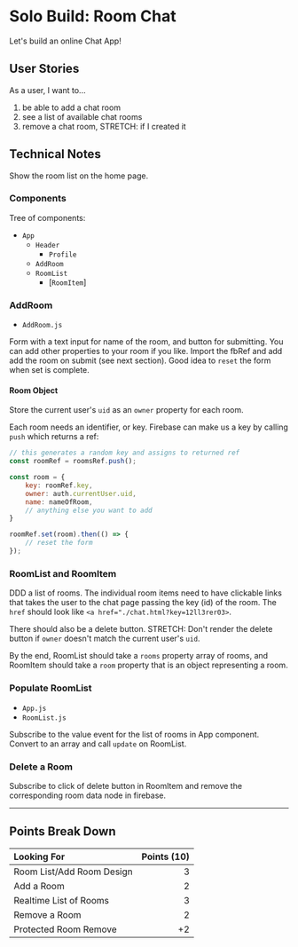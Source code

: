 # Solo Build: Room Chat

Let's build an online Chat App!

## User Stories

As a user, I want to...

1. be able to add a chat room 
1. see a list of available chat rooms
1. remove a chat room, STRETCH: if I created it

## Technical Notes

Show the room list on the home page.

### Components

Tree of components:

- `App`
    - `Header`
        - `Profile`
    - `AddRoom`
    - `RoomList`
        - [`RoomItem`]

### AddRoom

- `AddRoom.js`

Form with a text input for name of the room, and button for submitting. You can
add other properties to your room if you like. Import the fbRef and 
add add the room on submit (see next section). Good idea to `reset` the form
when set is complete.

#### Room Object

Store the current user's `uid` as an `owner` property for each room. 

Each room needs an identifier, or key. Firebase can make us a key
by calling `push` which returns a ref:

```js
// this generates a random key and assigns to returned ref
const roomRef = roomsRef.push();

const room = {
    key: roomRef.key,
    owner: auth.currentUser.uid,
    name: nameOfRoom,
    // anything else you want to add
}

roomRef.set(room).then(() => {
    // reset the form
});
```

### RoomList and RoomItem

DDD a list of rooms. The individual room items need to have clickable links that takes the 
user to the chat page passing the key (id) of the room. The `href` should
look like `<a href="./chat.html?key=12ll3rer03>`. 

There should also be a delete button. STRETCH: Don't render the delete button if `owner` doesn't match the current user's `uid`.

By the end, RoomList should take a `rooms` property array of rooms, and RoomItem should take a `room` property that is an object representing a room.

### Populate RoomList

- `App.js`
- `RoomList.js`

Subscribe to the value event for the list of rooms in App component. Convert to an 
array and call `update` on RoomList.

### Delete a Room

Subscribe to click of delete button in RoomItem and remove the corresponding room data node
in firebase.

---

## Points Break Down

Looking For | Points (10)
:--|--:
Room List/Add Room Design | 3
Add a Room  | 2
Realtime List of Rooms | 3
Remove a Room | 2
Protected Room Remove | +2
